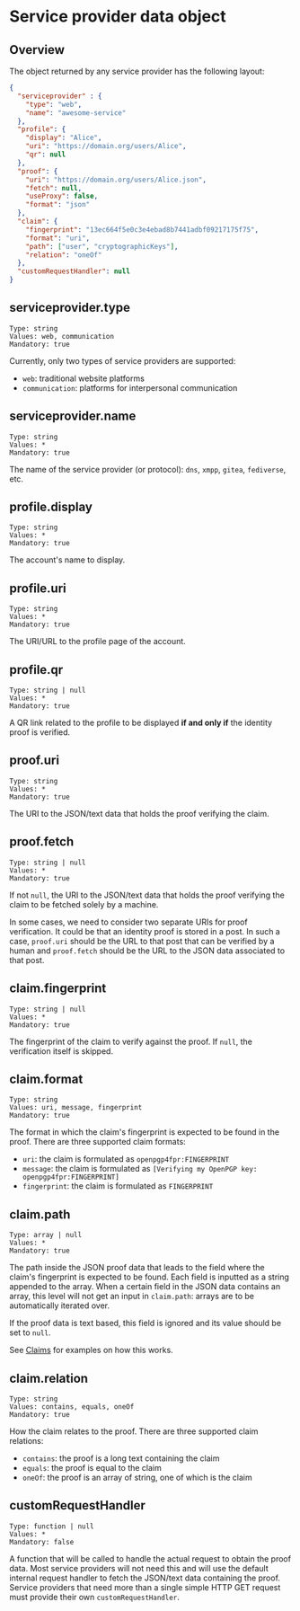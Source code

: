 # Service provider data object

## Overview

The object returned by any service provider has the following layout:

```json
{
  "serviceprovider" : {
    "type": "web",
    "name": "awesome-service"
  },
  "profile": {
    "display": "Alice",
    "uri": "https://domain.org/users/Alice",
    "qr": null
  },
  "proof": {
    "uri": "https://domain.org/users/Alice.json",
    "fetch": null,
    "useProxy": false,
    "format": "json"
  },
  "claim": {
    "fingerprint": "13ec664f5e0c3e4ebad8b7441adbf09217175f75",
    "format": "uri",
    "path": ["user", "cryptographicKeys"],
    "relation": "oneOf"
  },
  "customRequestHandler": null
}
```

## serviceprovider.type

```
Type: string
Values: web, communication
Mandatory: true
```

Currently, only two types of service providers are supported:
- `web`: traditional website platforms
- `communication`: platforms for interpersonal communication

## serviceprovider.name

```
Type: string
Values: *
Mandatory: true
```

The name of the service provider (or protocol): `dns`, `xmpp`, `gitea`, `fediverse`, etc.

## profile.display

```
Type: string
Values: *
Mandatory: true
```

The account's name to display.

## profile.uri

```
Type: string
Values: *
Mandatory: true
```

The URI/URL to the profile page of the account.

## profile.qr

```
Type: string | null
Values: *
Mandatory: true
```

A QR link related to the profile to be displayed **if and only if** the identity proof is verified.

## proof.uri

```
Type: string
Values: *
Mandatory: true
```

The URI to the JSON/text data that holds the proof verifying the claim.

## proof.fetch

```
Type: string | null
Values: *
Mandatory: true
```

If not `null`, the URI to the JSON/text data that holds the proof verifying the claim to be fetched solely by a machine.

In some cases, we need to consider two separate URIs for proof verification. It could be that an identity proof is stored in a post. In such a case, `proof.uri` should be the URL to that post that can be verified by a human and `proof.fetch` should be the URL to the JSON data associated to that post.

## claim.fingerprint

```
Type: string | null
Values: *
Mandatory: true
```

The fingerprint of the claim to verify against the proof. If `null`, the verification itself is skipped.

## claim.format

```
Type: string
Values: uri, message, fingerprint
Mandatory: true
```

The format in which the claim's fingerprint is expected to be found in the proof. There are three supported claim formats:
- `uri`: the claim is formulated as `openpgp4fpr:FINGERPRINT`
- `message`: the claim is formulated as `[Verifying my OpenPGP key: openpgp4fpr:FINGERPRINT]`
- `fingerprint`: the claim is formulated as `FINGERPRINT`

## claim.path

```
Type: array | null
Values: *
Mandatory: true
```

The path inside the JSON proof data that leads to the field where the claim's fingerprint is expected to be found. Each field is inputted as a string appended to the array. When a certain field in the JSON data contains an array, this level will not get an input in `claim.path`: arrays are to be automatically iterated over.

If the proof data is text based, this field is ignored and its value should be set to `null`.

See [Claims](claims.md) for examples on how this works.

## claim.relation

```
Type: string
Values: contains, equals, oneOf
Mandatory: true
```

How the claim relates to the proof. There are three supported claim relations:
- `contains`: the proof is a long text containing the claim
- `equals`: the proof is equal to the claim
- `oneOf`: the proof is an array of string, one of which is the claim

## customRequestHandler

```
Type: function | null
Values: *
Mandatory: false
```

A function that will be called to handle the actual request to obtain the proof data. Most service providers will not need this and will use the default internal request handler to fetch the JSON/text data containing the proof. Service providers that need more than a single simple HTTP GET request must provide their own `customRequestHandler`.
